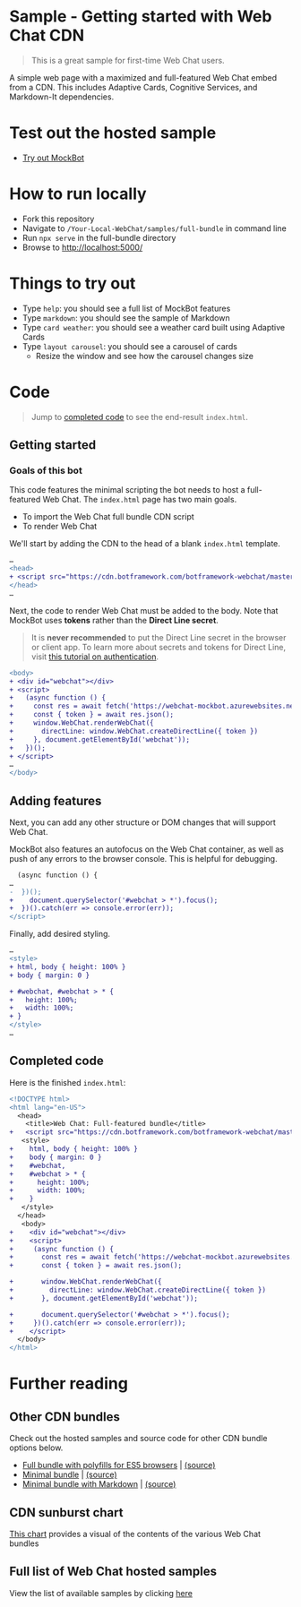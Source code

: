 # Sample -  Getting started with Web Chat CDN

> This is a great sample for first-time Web Chat users.

A simple web page with a maximized and full-featured Web Chat embed from a CDN. This includes Adaptive Cards, Cognitive Services, and Markdown-It dependencies.

# Test out the hosted sample

- [Try out MockBot](https://microsoft.github.io/BotFramework-WebChat/full-bundle)

# How to run locally

- Fork this repository
- Navigate to `/Your-Local-WebChat/samples/full-bundle` in command line
- Run `npx serve` in the full-bundle directory
- Browse to [http://localhost:5000/](http://localhost:5000/)

# Things to try out

- Type `help`: you should see a full list of MockBot features
- Type `markdown`: you should see the sample of Markdown
- Type `card weather`: you should see a weather card built using Adaptive Cards
- Type `layout carousel`: you should see a carousel of cards
   - Resize the window and see how the carousel changes size

# Code

> Jump to [completed code](#completed-code) to see the end-result `index.html`.

## Getting started

### Goals of this bot

This code features the minimal scripting the bot needs to host a full-featured Web Chat.
The `index.html` page has two main goals.
- To import the Web Chat full bundle CDN script
- To render Web Chat

 We'll start by adding the CDN to the head of a blank `index.html` template.
```diff
…
<head>
+ <script src="https://cdn.botframework.com/botframework-webchat/master/botchat.js"></script>
</head>
…
```

Next, the code to render Web Chat must be added to the body. Note that MockBot uses **tokens** rather than the **Direct Line secret**.
> It is **never recommended** to put the Direct Line secret in the browser or client app. To learn more about secrets and tokens for Direct Line, visit [this tutorial on authentication](https://docs.microsoft.com/en-us/azure/bot-service/rest-api/bot-framework-rest-direct-line-3-0-authentication).

```diff
<body>
+ <div id="webchat"></div>
+ <script>
+   (async function () {
+     const res = await fetch('https://webchat-mockbot.azurewebsites.net/directline/token', { method: 'POST' });
+     const { token } = await res.json();
+     window.WebChat.renderWebChat({
+       directLine: window.WebChat.createDirectLine({ token })
+     }, document.getElementById('webchat'));
+   })();
+ </script>
…
</body>
```

## Adding features

Next, you can add any other structure or DOM changes that will support Web Chat.

MockBot also features an autofocus on the Web Chat container, as well as push of any errors to the browser console. This is helpful for debugging.

```diff
  (async function () {
…
-  })();
+    document.querySelector('#webchat > *').focus();
+  })().catch(err => console.error(err));
</script>
```

Finally, add desired styling.

```diff
…
<style>
+ html, body { height: 100% }
+ body { margin: 0 }

+ #webchat, #webchat > * {
+   height: 100%;
+   width: 100%;
+ }
</style>
…
```

## Completed code

Here is the finished `index.html`:

```diff
<!DOCTYPE html>
<html lang="en-US">
  <head>
    <title>Web Chat: Full-featured bundle</title>
+   <script src="https://cdn.botframework.com/botframework-webchat/master/botchat.js"></script>
   <style>
+    html, body { height: 100% }
+    body { margin: 0 }
+    #webchat,
+    #webchat > * {
+      height: 100%;
+      width: 100%;
+    }
   </style>
  </head>
   <body>
+    <div id="webchat"></div>
+    <script>
+     (async function () {
+       const res = await fetch('https://webchat-mockbot.azurewebsites.net/directline/token', { method: 'POST' });
+       const { token } = await res.json();

+       window.WebChat.renderWebChat({
+         directLine: window.WebChat.createDirectLine({ token })
+       }, document.getElementById('webchat'));

+       document.querySelector('#webchat > *').focus();
+     })().catch(err => console.error(err));
+    </script>
  </body>
</html>
```

# Further reading

## Other CDN bundles

Check out the hosted samples and source code for other CDN bundle options below.

- [Full bundle with polyfills for ES5 browsers](https://microsoft.github.io/BotFramework-WebChat/es5-bundle) | [(source)](https://github.com/Microsoft/BotFramework-WebChat/tree/master/samples/es5-bundle)
- [Minimal bundle](https://microsoft.github.io/BotFramework-WebChat/minimal-bundle) | [(source)](https://github.com/Microsoft/BotFramework-WebChat/tree/master/samples/minimal-bundle)
- [Minimal bundle with Markdown](https://microsoft.github.io/BotFramework-WebChat/minimal-bundle-with-markdown) | [(source)](https://github.com/Microsoft/BotFramework-WebChat/tree/master/samples/minimal-bundle-with-markdown)

## CDN sunburst chart

[This chart](http://cdn.botframework.com/botframework-webchat/master/stats.html) provides a visual of the contents of the various Web Chat bundles

## Full list of Web Chat hosted samples

View the list of available samples by clicking [here](https://github.com/Microsoft/BotFramework-WebChat/tree/master/samples)
